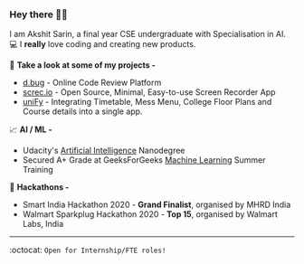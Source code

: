 ### Hey there ✌🏻

I am Akshit Sarin, a final year CSE undergraduate with Specialisation in AI. :computer: I **really** love coding and creating new products. <br>

:rocket: **Take a look at some of my projects -**
- [d.bug](http://d-bug.herokuapp.com/) - Online Code Review Platform
- [screc.io](https://github.com/akshitsarin/screc.io) - Open Source, Minimal, Easy-to-use Screen Recorder App
- [uniFy](https://akshit-sarin.s3.ap-south-1.amazonaws.com/uniFy.png) - Integrating Timetable, Mess Menu, College Floor Plans and Course details into a single app.

:chart_with_upwards_trend: **AI / ML -**
- Udacity's [Artificial Intelligence](https://github.com/akshitsarin/Udacity-AI-Nanodegree) Nanodegree
- Secured A+ Grade at GeeksForGeeks [Machine Learning](https://media.geeksforgeeks.org/certificates/1565008584/c1770e26174556c7ddbf1866a3d033d3.pdf) Summer Training

:tada: **Hackathons -**
- Smart India Hackathon 2020 - **Grand Finalist**, organised by MHRD India
- Walmart Sparkplug Hackathon 2020 - **Top 15**, organised by Walmart Labs, India

---

:octocat: `Open for Internship/FTE roles!`
